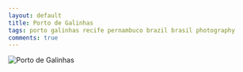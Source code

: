 ```yaml
---
layout: default
title: Porto de Galinhas
tags: porto galinhas recife pernambuco brazil brasil photography
comments: true
---
```


![Porto de Galinhas](/assets/img/recife-porto-de-galinhas.jpg)

